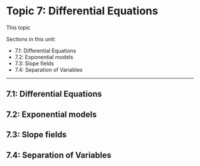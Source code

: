 # Topic 7: Differential Equations

This topic 

Sections in this unit: 
- 7.1: Differential Equations
- 7.2: Exponential models
- 7.3: Slope fields
- 7.4: Separation of Variables

---
## 7.1: Differential Equations

## 7.2: Exponential models

## 7.3: Slope fields

## 7.4: Separation of Variables

